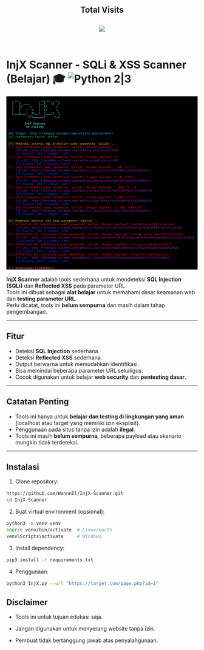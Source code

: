 <h2 align="center"> 
  <b> Total Visits </b><br><br>
  <img src="https://api.visitorbadge.io/api/visitors?path=https%3A%2F%2Fgithub.com%2FWannnIl%2FInjX-Scanner&countColor=%23028b91" /> <br /> <br />
</h2>

# InjX Scanner - SQLi & XSS Scanner (Belajar) 🎓 ![Python 2|3](https://img.shields.io/badge/python-2|3-yellow.svg)

<img src="https://github.com/WannnIl/InjX-Scanner/blob/main/screenshot/exa1.png?raw=true">

**InjX Scanner** adalah tools sederhana untuk mendeteksi **SQL Injection (SQLi)** dan **Reflected XSS** pada parameter URL.  
Tools ini dibuat sebagai **alat belajar** untuk memahami dasar keamanan web dan **testing parameter URL**.  
Perlu dicatat, tools ini **belum sempurna** dan masih dalam tahap pengembangan.  

---

## Fitur

- Deteksi **SQL Injection** sederhana.
- Deteksi **Reflected XSS** sederhana.
- Output berwarna untuk memudahkan identifikasi.
- Bisa memindai beberapa parameter URL sekaligus.
- Cocok digunakan untuk belajar **web security** dan **pentesting dasar**.

---

## Catatan Penting

- Tools ini hanya untuk **belajar dan testing di lingkungan yang aman** (localhost atau target yang memiliki izin eksplisit).  
- Penggunaan pada situs tanpa izin adalah **ilegal**.  
- Tools ini masih **belum sempurna**, beberapa payload atau skenario mungkin tidak terdeteksi.

---

## Instalasi

1. Clone repository:

```bash
https://github.com/WannnIl/InjX-Scanner.git
cd InjX-Scanner
```
2. Buat virtual environment (opsional):

```bash
python3 -m venv venv
source venv/bin/activate  # Linux/macOS
venv\Scripts\activate     # Windows
```

3. Install dependency:

```bash
pip3 install -r requirements.txt
```
4. Penggunaan:

```bash
python3 InjX.py --url "https://target.com/page.php?id=1"
```

## Disclaimer

- Tools ini untuk tujuan edukasi saja.

- Jangan digunakan untuk menyerang website tanpa izin.

- Pembuat tidak bertanggung jawab atas penyalahgunaan.
